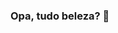 ### Opa, tudo beleza? 👋

<!--
**wanessasilqueir/wanessasilqueir** is a ✨ _special_ ✨ repository because its `README.md` (this file) appears on your GitHub profile.

Here are some ideas to get you started:

- 🔭 Trabalho com análise de dados 
- 🌱 Estudo python, Machine Learning e PLN
- 👯 Sou aluna de ciência de dados na empresa FLAI
- 🤔 Aqui você encontra alguns dos meus dashboards do Power BI e, futuramente, alguns projetos de ML!
- 📫 Qualquer coisa fala comigo no LinkedIn: https://www.linkedin.com/in/wanessa-cerqueira/

